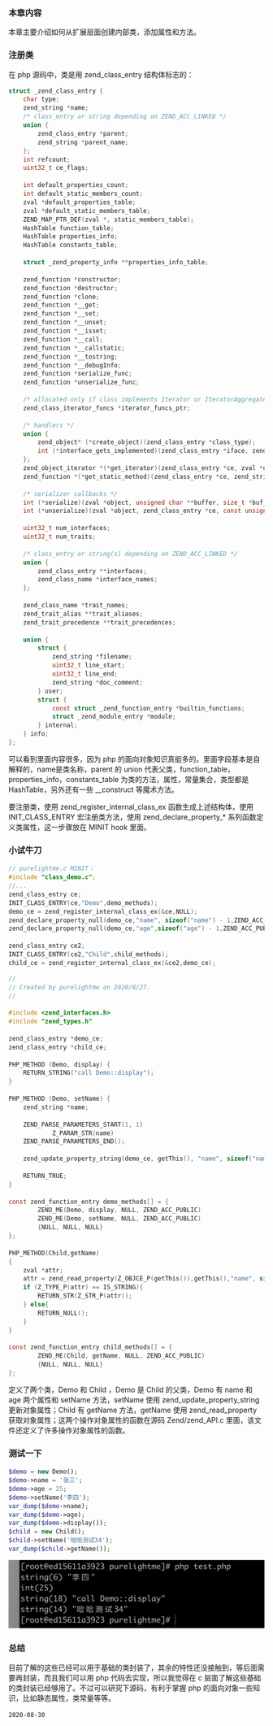### 本章内容

本章主要介绍如何从扩展层面创建内部类，添加属性和方法。

### 注册类

在 php 源码中，类是用 zend_class_entry 结构体标志的：

```c
struct _zend_class_entry {
	char type;
	zend_string *name;
	/* class_entry or string depending on ZEND_ACC_LINKED */
	union {
		zend_class_entry *parent;
		zend_string *parent_name;
	};
	int refcount;
	uint32_t ce_flags;

	int default_properties_count;
	int default_static_members_count;
	zval *default_properties_table;
	zval *default_static_members_table;
	ZEND_MAP_PTR_DEF(zval *, static_members_table);
	HashTable function_table;
	HashTable properties_info;
	HashTable constants_table;

	struct _zend_property_info **properties_info_table;

	zend_function *constructor;
	zend_function *destructor;
	zend_function *clone;
	zend_function *__get;
	zend_function *__set;
	zend_function *__unset;
	zend_function *__isset;
	zend_function *__call;
	zend_function *__callstatic;
	zend_function *__tostring;
	zend_function *__debugInfo;
	zend_function *serialize_func;
	zend_function *unserialize_func;

	/* allocated only if class implements Iterator or IteratorAggregate interface */
	zend_class_iterator_funcs *iterator_funcs_ptr;

	/* handlers */
	union {
		zend_object* (*create_object)(zend_class_entry *class_type);
		int (*interface_gets_implemented)(zend_class_entry *iface, zend_class_entry *class_type); /* a class implements this interface */
	};
	zend_object_iterator *(*get_iterator)(zend_class_entry *ce, zval *object, int by_ref);
	zend_function *(*get_static_method)(zend_class_entry *ce, zend_string* method);

	/* serializer callbacks */
	int (*serialize)(zval *object, unsigned char **buffer, size_t *buf_len, zend_serialize_data *data);
	int (*unserialize)(zval *object, zend_class_entry *ce, const unsigned char *buf, size_t buf_len, zend_unserialize_data *data);

	uint32_t num_interfaces;
	uint32_t num_traits;

	/* class_entry or string(s) depending on ZEND_ACC_LINKED */
	union {
		zend_class_entry **interfaces;
		zend_class_name *interface_names;
	};

	zend_class_name *trait_names;
	zend_trait_alias **trait_aliases;
	zend_trait_precedence **trait_precedences;

	union {
		struct {
			zend_string *filename;
			uint32_t line_start;
			uint32_t line_end;
			zend_string *doc_comment;
		} user;
		struct {
			const struct _zend_function_entry *builtin_functions;
			struct _zend_module_entry *module;
		} internal;
	} info;
};
```

可以看到里面内容很多，因为 php 的面向对象知识真挺多的。里面字段基本是自解释的，name是类名称，parent 的 union 代表父类，function_table，properties_info，constants_table 为类的方法，属性，常量集合，类型都是 HashTable，另外还有一些 __construct 等魔术方法。

要注册类，使用 zend_register_internal_class_ex 函数生成上述结构体，使用 INIT_CLASS_ENTRY 宏注册类方法，使用 zend_declare_property_* 系列函数定义类属性，这一步骤放在 MINIT hook 里面。

### 小试牛刀

```c
// purelightme.c MINIT：
#include "class_demo.c";
//...
zend_class_entry ce;
INIT_CLASS_ENTRY(ce,"Demo",demo_methods);
demo_ce = zend_register_internal_class_ex(&ce,NULL);
zend_declare_property_null(demo_ce,"name", sizeof("name") - 1,ZEND_ACC_PUBLIC);
zend_declare_property_null(demo_ce,"age",sizeof("age") - 1,ZEND_ACC_PUBLIC);

zend_class_entry ce2;
INIT_CLASS_ENTRY(ce2,"Child",child_methods);
child_ce = zend_register_internal_class_ex(&ce2,demo_ce);
```

```c
//
// Created by purelightme on 2020/8/27.
//

#include <zend_interfaces.h>
#include "zend_types.h"

zend_class_entry *demo_ce;
zend_class_entry *child_ce;

PHP_METHOD (Demo, display) {
    RETURN_STRING("call Demo::display");
}

PHP_METHOD (Demo, setName) {
    zend_string *name;

    ZEND_PARSE_PARAMETERS_START(1, 1)
            Z_PARAM_STR(name)
    ZEND_PARSE_PARAMETERS_END();

    zend_update_property_string(demo_ce, getThis(), "name", sizeof("name") - 1, ZSTR_VAL(name));

    RETURN_TRUE;
}

const zend_function_entry demo_methods[] = {
        ZEND_ME(Demo, display, NULL, ZEND_ACC_PUBLIC)
        ZEND_ME(Demo, setName, NULL, ZEND_ACC_PUBLIC)
        {NULL, NULL, NULL}
};

PHP_METHOD(Child,getName)
{
    zval *attr;
    attr = zend_read_property(Z_OBJCE_P(getThis()),getThis(),"name", sizeof("name") - 1,0,NULL);
    if (Z_TYPE_P(attr) == IS_STRING){
        RETURN_STR(Z_STR_P(attr));
    } else{
        RETURN_NULL();
    }
}

const zend_function_entry child_methods[] = {
        ZEND_ME(Child, getName, NULL, ZEND_ACC_PUBLIC)
        {NULL, NULL, NULL}
};
```

定义了两个类，Demo 和 Child ，Demo 是 Child 的父类，Demo 有 name 和 age 两个属性和 setName 方法，setName 使用 zend_update_property_string 更新对象属性；Child 有 getName 方法，getName 使用 zend_read_property 获取对象属性；这两个操作对象属性的函数在源码 Zend/zend_API.c 里面，该文件还定义了许多操作对象属性的函数。

### 测试一下

```php
$demo = new Demo();
$demo->name = '张三';
$demo->age = 25;
$demo->setName('李四');
var_dump($demo->name);
var_dump($demo->age);
var_dump($demo->display());
$child = new Child();
$child->setName('哈哈测试34');
var_dump($child->getName());
```

![19.1](images/19.1.png)

### 总结

目前了解的这些已经可以用于基础的类封装了，其余的特性还没接触到，等后面需要再封装，而且我们可以用 php 代码去实现，所以我觉得在 c 层面了解这些基础的类封装已经够用了。不过可以研究下源码，有利于掌握 php 的面向对象一些知识，比如静态属性，类常量等等。



```2020-08-30```



